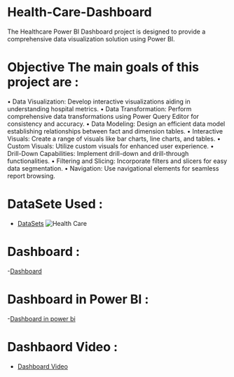 # Health-Care-Dashboard
The Healthcare Power BI Dashboard project is designed to provide a comprehensive data visualization solution using Power BI. 

# Objective The main goals of this project are :

• Data Visualization: Develop interactive visualizations aiding in understanding hospital metrics.
• Data Transformation: Perform comprehensive data transformations using Power Query Editor for consistency and accuracy.
• Data Modeling: Design an efficient data model establishing relationships between fact and dimension tables. 
 • Interactive Visuals: Create a range of visuals like bar charts, line charts, and tables. • Custom Visuals: Utilize custom visuals for enhanced user experience.
 • Drill-Down Capabilities: Implement drill-down and drill-through functionalities.
 • Filtering and Slicing: Incorporate filters and slicers for easy data segmentation.
 • Navigation: Use navigational elements for seamless report browsing.
 # DataSete Used :
- <a href="https://github.com/VaishnaviDorik/Health-Care-Dashboard/blob/main/Patient_History_data.xlsx">DataSets</a>
![Health Care](https://github.com/user-attachments/assets/da88e7c8-9f39-4f1d-907d-82b50addf214)


# Dashboard : 
-<a href="https://github.com/VaishnaviDorik/Health-Care-Dashboard/blob/main/Health%20Care.png">Dashboard</a>
# Dashboard in Power BI :
-<a href="https://drive.google.com/file/d/1tbCFS3yroh0OXR-v-EJDXeHXfgZ7-tax/view?usp=sharing">Dashboard in power bi</a>
# Dashbaord Video :
- <a href="https://drive.google.com/file/d/1wzM9mBZ_iwUCT2f3zDxkhrUHZUqI-e-g/view?usp=sharing">Dashboard Video</a>
